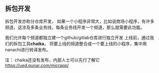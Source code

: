 ## 拆包开发

拆包开发亦称分仓库开发， 如果一个小程序非常大，比如说商场小程序，有许多频道，这涉及多条业务线，每条业务线开发一个频道，那么就需要此功能。

我们允许每个频道都独立建一个github/gitlab仓库进行独立开发
上线前，通过我们的拆包工具**chaika**， 将要上线的频道整合成一个要上线的小程序，集中用nanachi进行转译发布。

注： chaika还没有发布，内部人士可以先行了解它 https://ued.qunar.com/micrapp/


